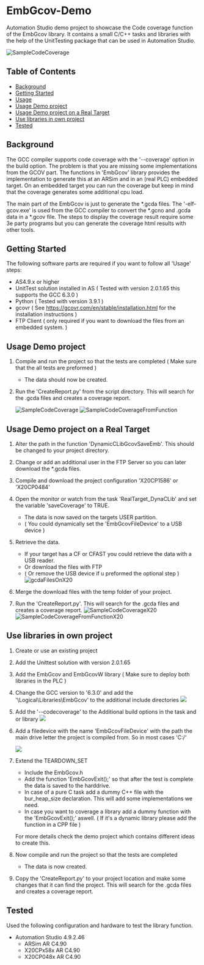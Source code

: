 # EmbGcov-Demo
Automation Studio demo project to showcase the Code coverage function of the EmbGcov library.
It contains a small C/C++ tasks and libraries with the help of the UnitTesting package that can be used in Automation Studio.

![SampleCodeCoverage](Doc/UnitTestWithCodeCoverageLogicalView.jpg)

<!-- TABLE OF CONTENTS -->
## Table of Contents

* [Background](#Background)
* [Getting Started](#getting-started)
* [Usage](#Usage)
* [Usage Demo project](#usage-Demo-project)
* [Usage Demo project on a Real Target](#Usage-Demo-project-on-a-Real-Target)
* [Use libraries in own project](#Use-libraries-in-own-project)
* [Tested](#Tested)


## Background
The GCC compiler supports code coverage with the '--coverage' option in the build option. The problem is that you are missing some implementations from the GCOV part. The functions in 'EmbGcov' library provides the implementation to generate this at an ARSim and in an (real PLC) embedded target. On an embedded target you can run the coverage but keep in mind that the coverage generates some additional cpu load. 

The main part of the EmbGcov is just to generate the *.gcda files. The '-elf-gcov.exe' is used from the GCC compiler to convert the *.gcno and .gcda data in a *.gcov file. The steps to display the coverage result require some 3e party programs but you can generate the coverage html results with other tools.


## Getting Started
The following software parts are required if you want to follow all 'Usage' steps:
- AS4.9.x or higher 
- UnitTest solution installed in AS ( Tested with version 2.0.1.65 this supports the GCC 6.3.0 )
- Python  ( Tested with version 3.9.1 )
- gcovr   ( See https://gcovr.com/en/stable/installation.html for the installation instructions )
- FTP Client ( only required if you want to download the files from an embedded system. )

## Usage Demo project
1. Compile and run the project so that the tests are completed ( Make sure that the all tests are preformed )
	- The data should now be created.

2. Run the 'CreateReport.py' from the script directory. This will search for the .gcda files and creates a coverage report. 

	![SampleCodeCoverage](Doc/SampleCoverage.jpg)
	![SampleCodeCoverageFromFunction](Doc/SampleCoverageFunction.jpg)

## Usage Demo project on a Real Target
1. Alter the path in the function 'DynamicCLibGcovSaveEmb'. This should be changed to your project directory. 
2. Change or add an additional user in the FTP Server so you can later download the *.gcda files.
3. Compile and download the project configuration 'X20CP1586' or 'X20CP0484'
4. Open the monitor or watch from the task 'RealTarget_DynaCLib' and set the variable 'saveCoverage' to TRUE. 
	- The data is now saved on the targets USER partition. 
	- ( You could dynamically set the 'EmbGcovFileDevice' to a USB device )
5. Retrieve the data.
	- If your target has a CF or CFAST you could retrieve the data with a USB reader.
	- Or download the files with FTP
	- ( Or remove the USB device if u preformed the optional step )
	![gcdaFilesOnX20](Doc/gcdaFilesOnX20.jpg)
6. Merge the download files with the temp folder of your project.

7. Run the 'CreateReport.py'. This will search for the .gcda files and creates a coverage report. 
	![SampleCodeCoverageX20](Doc/SampleCoverageX20.jpg)
	![SampleCodeCoverageFromFunctionX20](Doc/SampleCoverageFunctionX20.jpg)
	
## Use libraries in own project
1. Create or use an existing project
2. Add the Unittest solution with version 2.0.1.65 
3. Add the EmbGcov and EmbGcovW library ( Make sure to deploy both libraries in the PLC )
4. Change the GCC version to '6.3.0' and add the '\Logical\Libraries\EmbGcov\' to the additional include directories
	![](Doc/CompilerAndAdditionIncludeDirs.jpg)
5. Add the '--codecoverage' to the Additional build options in the task and or library
	![](Doc/AddCoverageToTask.jpg)
6. Add a filedevice with the name 'EmbGcovFileDevice' with the path the main drive letter the project is compiled from. So in most cases 'C:/'

	![](Doc/AddFileDevice.jpg)
7. Extend the TEARDOWN_SET 
	- Include the EmbGcov.h 
	- Add the function 'EmbGcovExit();' so that after the test is complete the data is saved to the harddrive. 
	- In case of a pure C task add a dummy C++ file with the bur_heap_size declaration. This will add some implementations we need. 
	- In case you want to coverage a library add a dummy function with the 'EmbGcovExit();' aswell. ( If it's a dynamic library please add the function in a CPP file ) 
	
	For more details check the demo project which contains different ideas to create this. 
	
8. Now compile and run the project so that the tests are completed
	- The data is now created. 
9. Copy the 'CreateReport.py' to your project location and make some changes that it can find the project. This will search for the .gcda files and creates a coverage report. 


## Tested
Used the following configuration and hardware to test the library function.

- Automation Studio 4.9.2.46 
	- ARSim 		AR C4.90 
	- X20CPx58x		AR C4.90
	- X20CP048x		AR C4.90

